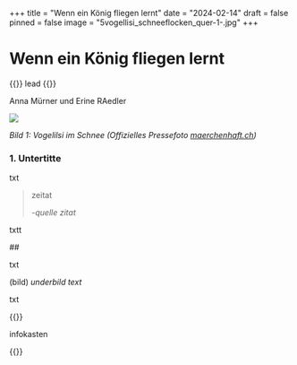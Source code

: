 +++
title = "Wenn ein König fliegen lernt"
date = "2024-02-14"
draft = false
pinned = false
image = "5vogellisi_schneeflocken_quer-1-.jpg"
+++
# Wenn ein König fliegen lernt

{{<lead>}} lead {{</lead>}}

Anna Mürner und Erine RAedler 

<!--StartFragment-->

![](blob:https://annaannelisadelheidmuernerhoefu.netlify.app/a1167924-6556-4d94-b27e-e3b8c80c4540)

*Bild 1: Vogelilsi im Schnee (Offizielles Pressefoto [maerchenhaft.ch](https://www.maerchenhaft.ch/))*



### 1. Untertitte

txt

> zeitat
>
> *\-quelle zitat*

txtt

\##

txt

(bild)
*underbild text*

txt

{{<box>}}

infokasten

{{</box>}}